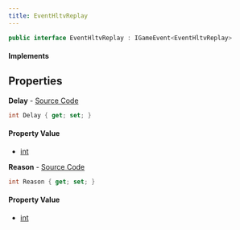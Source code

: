 ```yaml
---
title: EventHltvReplay
---
```


```csharp
public interface EventHltvReplay : IGameEvent<EventHltvReplay>
```

#### Implements

## Properties

**Delay** - [Source Code](https://github.com/swiftly-solution/swiftlys2/blob/master/managed/src/SwiftlyS2.Generated/GameEvents/Interfaces/EventHltvReplay.cs#L22)

```csharp
int Delay { get; set; }
```

#### Property Value

- [int](https://learn.microsoft.com/dotnet/api/system.int32)

**Reason** - [Source Code](https://github.com/swiftly-solution/swiftlys2/blob/master/managed/src/SwiftlyS2.Generated/GameEvents/Interfaces/EventHltvReplay.cs#L29)

```csharp
int Reason { get; set; }
```

#### Property Value

- [int](https://learn.microsoft.com/dotnet/api/system.int32)

